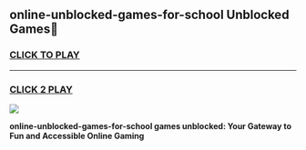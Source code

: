 
## online-unblocked-games-for-school Unblocked Games👋
<h3>
<a href="https://news.freeplayer.one?title=online-unblocked-games-for-school&ref=16F">CLICK TO PLAY</a></h3>
<hr>

<h3>
<a href="https://news.freeplayer.one?title=online-unblocked-games-for-school&ref=16F">CLICK 2 PLAY</a>
  
</h3>

<a href="https://news.freeplayer.one?title=online-unblocked-games-for-school&ref=16F/"><img src="https://clearcache.store/games.png"></a>


**online-unblocked-games-for-school games unblocked: Your Gateway to Fun and Accessible Online Gaming**
